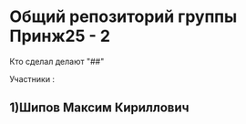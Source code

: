 # Общий репозиторий группы Принж25 - 2 
Кто сделал делают "##"


Участники :

## 1)Шипов Максим Кириллович